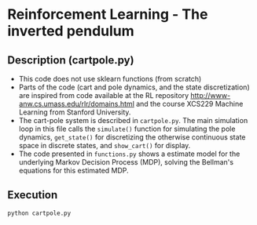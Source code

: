 # Reinforcement Learning -  The inverted pendulum

## Description (cartpole.py)
- This code does not use sklearn functions (from scratch)
- Parts of the code (cart and pole dynamics, and the state discretization) are inspired from code available at the RL repository http://www-anw.cs.umass.edu/rlr/domains.html and the course  XCS229 Machine Learning from Stanford University.
- The cart-pole system is described in `cartpole.py`. The main simulation loop in this file calls the `simulate()` function for simulating the pole dynamics, `get_state()` for discretizing the otherwise continuous state space in discrete states, and `show_cart()` for display.
- The code presented in `functions.py` shows a estimate model for the underlying  Markov Decision Process (MDP), solving the Bellman's equations for this estimated MDP.

## Execution
```
python cartpole.py
```
